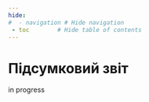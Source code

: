 ```yaml
---
hide:
#  - navigation # Hide navigation
 - toc        # Hide table of contents
---
```

# Підсумковий звіт

in progress
